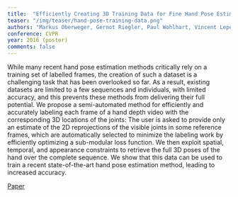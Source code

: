 ```yaml
---
title:  "Efficiently Creating 3D Training Data for Fine Hand Pose Estimation"
teaser: "/img/teaser/hand-pose-training-data.png"
authors: "Markus Oberweger, Gernot Riegler, Paul Wohlhart, Vincent Lepetit"
conference: CVPR
year: 2016 (poster)
comments: false
---
```


While many recent hand pose estimation methods critically rely on a training set of labelled frames, the creation of such a dataset is a challenging task that has been overlooked so far. As a result, existing datasets are limited to a few sequences and individuals, with limited accuracy, and this prevents these methods from delivering their full potential. We propose a semi-automated method for efficiently and accurately labeling each frame of a hand depth video with the corresponding 3D locations of the joints: The user is asked to provide only an estimate of the 2D reprojections of the visible joints in some reference frames, which are automatically selected to minimize the labeling work by efficiently optimizing a sub-modular loss function. We then exploit spatial, temporal, and appearance constraints to retrieve the full 3D poses of the hand over the complete sequence. We show that this data can be used to train a recent state-of-the-art hand pose estimation method, leading to increased accuracy.

[Paper](/papers/hand-pose-training-data.pdf)
